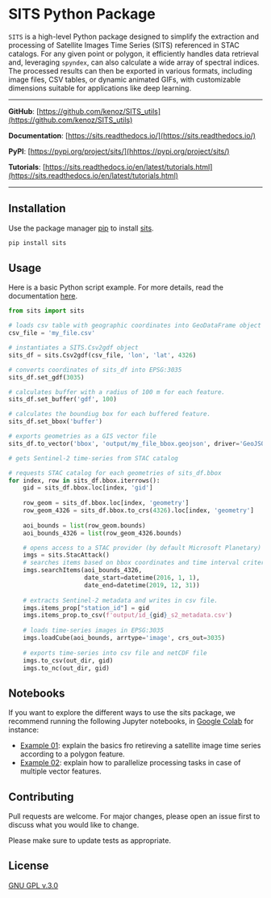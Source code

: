 # SITS Python Package

``SITS`` is a high-level Python package designed to simplify the extraction and processing of Satellite Images Time Series (SITS) referenced in STAC catalogs. For any given point or polygon, it efficiently handles data retrieval and, leveraging ``spyndex``, can also calculate a wide array of spectral indices. The processed results can then be exported in various formats, including image files, CSV tables, or dynamic animated GIFs, with customizable dimensions suitable for applications like deep learning.

---

**GitHub**: [https://github.com/kenoz/SITS_utils](https://github.com/kenoz/SITS_utils)

**Documentation**: [https://sits.readthedocs.io/](https://sits.readthedocs.io/)

**PyPI**: [https://pypi.org/project/sits/](hhttps://pypi.org/project/sits/)

**Tutorials**: [https://sits.readthedocs.io/en/latest/tutorials.html](https://sits.readthedocs.io/en/latest/tutorials.html)

---

## Installation

Use the package manager [pip](https://pip.pypa.io/en/stable/) to install [sits](https://pypi.org/project/sits/).

```bash
pip install sits
```

## Usage

Here is a basic Python script example. For more details, read the documentation [here](https://sits.readthedocs.io/en/latest/index.html).

```python
from sits import sits

# loads csv table with geographic coordinates into GeoDataFrame object
csv_file = 'my_file.csv'

# instantiates a SITS.Csv2gdf object
sits_df = sits.Csv2gdf(csv_file, 'lon', 'lat', 4326)

# converts coordinates of sits_df into EPSG:3035 
sits_df.set_gdf(3035)

# calculates buffer with a radius of 100 m for each feature.
sits_df.set_buffer('gdf', 100)

# calculates the boundiug box for each buffered feature.
sits_df.set_bbox('buffer')

# exports geometries as a GIS vector file
sits_df.to_vector('bbox', 'output/my_file_bbox.geojson', driver='GeoJSON')

# gets Sentinel-2 time-series from STAC catalog

# requests STAC catalog for each geometries of sits_df.bbox
for index, row in sits_df.bbox.iterrows():
    gid = sits_df.bbox.loc[index, 'gid']
    
    row_geom = sits_df.bbox.loc[index, 'geometry']
    row_geom_4326 = sits_df.bbox.to_crs(4326).loc[index, 'geometry']
    
    aoi_bounds = list(row_geom.bounds)
    aoi_bounds_4326 = list(row_geom_4326.bounds)

    # opens access to a STAC provider (by default Microsoft Planetary)
    imgs = sits.StacAttack()
    # searches items based on bbox coordinates and time interval criteria
    imgs.searchItems(aoi_bounds_4326, 
                     date_start=datetime(2016, 1, 1), 
                     date_end=datetime(2019, 12, 31))
    
    # extracts Sentinel-2 metadata and writes in csv file.
    imgs.items_prop["station_id"] = gid
    imgs.items_prop.to_csv(f'output/id_{gid}_s2_metadata.csv')
    
    # loads time-series images in EPSG:3035
    imgs.loadCube(aoi_bounds, arrtype='image', crs_out=3035)
    
    # exports time-series into csv file and netCDF file
    imgs.to_csv(out_dir, gid)
    imgs.to_nc(out_dir, gid)
```

## Notebooks

If you want to explore the different ways to use the sits package, we recommend running the following Jupyter notebooks, in [Google Colab](https://colab.research.google.com/) for instance:

- [Example 01](docs/source/tutorials/colab_sits_ex01.ipynb): explain the basics fro retireving a satellite image time series according to a polygon feature.
- [Example 02](docs/source/tutorials/colab_sits_ex02.ipynb): explain how to parallelize processing tasks in case of multiple vector features. 


## Contributing

Pull requests are welcome. For major changes, please open an issue first
to discuss what you would like to change.

Please make sure to update tests as appropriate.

## License

[GNU GPL v.3.0](LICENSE)